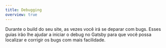 ```yaml
---
title: Debugging
overview: true
---
```


Durante o build do seu site, as vezes você irá se deparar com bugs. Esses guias irão lhe ajudar a iniciar o debug no Gatsby para que você possa localizar e corrigir os bugs com mais facilidade.

<GuideList slug={props.slug} />
